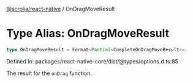 [@scrolia/react-native](../README.md) / OnDragMoveResult

# Type Alias: OnDragMoveResult

```ts
type OnDragMoveResult = Format<Partial<CompleteOnDragMoveResult>>;
```

Defined in: packages/react-native-core/dist/@types/options.d.ts:85

The result for the `onDrag` function.
